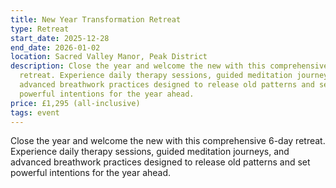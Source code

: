 ```yaml
---
title: New Year Transformation Retreat
type: Retreat
start_date: 2025-12-28
end_date: 2026-01-02
location: Sacred Valley Manor, Peak District
description: Close the year and welcome the new with this comprehensive 6-day
  retreat. Experience daily therapy sessions, guided meditation journeys, and
  advanced breathwork practices designed to release old patterns and set
  powerful intentions for the year ahead.
price: £1,295 (all-inclusive)
tags: event
---
```

Close the year and welcome the new with this comprehensive 6-day retreat. Experience daily therapy sessions, guided meditation journeys, and advanced breathwork practices designed to release old patterns and set powerful intentions for the year ahead.

